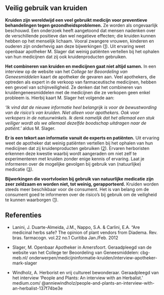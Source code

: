 ## Veilig gebruik van kruiden

**Kruiden zijn wereldwijd een veel gebruikt medicijn voor preventieve behandelingen tegen gezondheidsproblemen.** Ze worden als ongevaarlijk beschouwd. Een onderzoek heeft aangetoond dat mensen nadenken over de verschillende positieve dan wel negatieve effecten; die kruiden kunnen hebben op het menselijk lichaam. Vooral zwangere vrouwen, kinderen en ouderen zijn onderhevig aan deze bijwerkingen ([1](www.scielo.br/scielo.php?script=sci_arttext&pid=S0102-695X2012000100004)). Uit ervaring weet openbaar apotheker M. Slager dat weinig patiënten vertellen bij het ophalen van hun medicijnen dat zij ook kruidenproducten gebruiken.

**Het combineren van kruiden en medicijnen gaat niet altijd samen.** In een interview op de website van het _College ter Beoordeling van Geneesmiddelen_ kaart de apotheker de gevaren aan. Veel apothekers, die optreden als expert in de verkoop van farmaceutische medicijnen, hebben een gevoel van schijnveiligheid. Ze denken dat het combineren van kruidengeneesmiddelen met de medicijnen die ze verkopen geen enkel probleem is. Hierbij kaart M. Slager het volgende aan: 

_‘Ik vind dat de nieuwe informatie heel belangrijk is voor de bewustwording van de risico’s van kruiden. Niet alleen voor apothekers. Ook voor verkopers in de natuurwinkels. Ik denk namelijk dat het allemaal een stuk veiliger wordt als we allemaal dezelfde boodschap uitdragen naar de patiënt.’_ aldus M. Slager. 

**Er is een tekort aan informatie vanuit de experts en patiënten.** Uit ervaring weet de apotheker dat weinig patiënten vertellen bij het ophalen van hun medicijnen dat zij kruidenproducten gebruiken ([2](www.cbg-meb.nl/onderwerpen/medicijninformatie-kruiden/interview-apotheker-mark-slager)). Ervaren herboristen erkennen deze kwestie waarbij wordt aangeraden om niet zelf te experimenteren met kruiden zonder enige kennis of ervaring. Laat je informeren over de mogelijke gevolgen bij gebruik van (natuurlijke) medicatie ([3](https://medium.com/@anniewindholz/people-and-plants-an-interview-with-an-herbalist-137f74be3e?)).  

**Bijwerkingen die voortvloeien bij gebruik van natuurlijke medicatie zijn zeer zeldzaam en worden niet, tot weinig, gerapporteerd.** Kruiden worden steeds meer beschikbaar voor de consument. Het is van belang om de consument goed te informeren over de risico’s bij gebruik om de veiligheid  te kunnen waarborgen ([1](www.scielo.br/scielo.php?script=sci_arttext&pid=S0102-695X2012000100004)). 

## Referenties 

* Lanini, J. Duarte-Almeida, J.M., Nappo, S.A. & Carlini, E.A. “Are medicinal herbs safe? The opinion of plant vendors from Diadema. Rev. bras. farmacogn. vol.22 no.1 Curitiba Jan./Feb. 2012 

* Slager, M. Openbaar Apotheker in Amersfoort. Geraadpleegd  van de website van het College ter Beoordeling van Geneesmiddelen: cbg-meb.nl/ onderwerpen/medicijninformatie-kruiden/interview-apotheker-mark-slager

* Windholz, A. Herborist en vrij cultureel bewonderaar. Geraadpleegd van het interview  ‘People and Plants: An interview with an Herbalist.’ medium.com/ @anniewindholz/people-and-plants-an-interview-with-an-herbalist-137f74be3e
